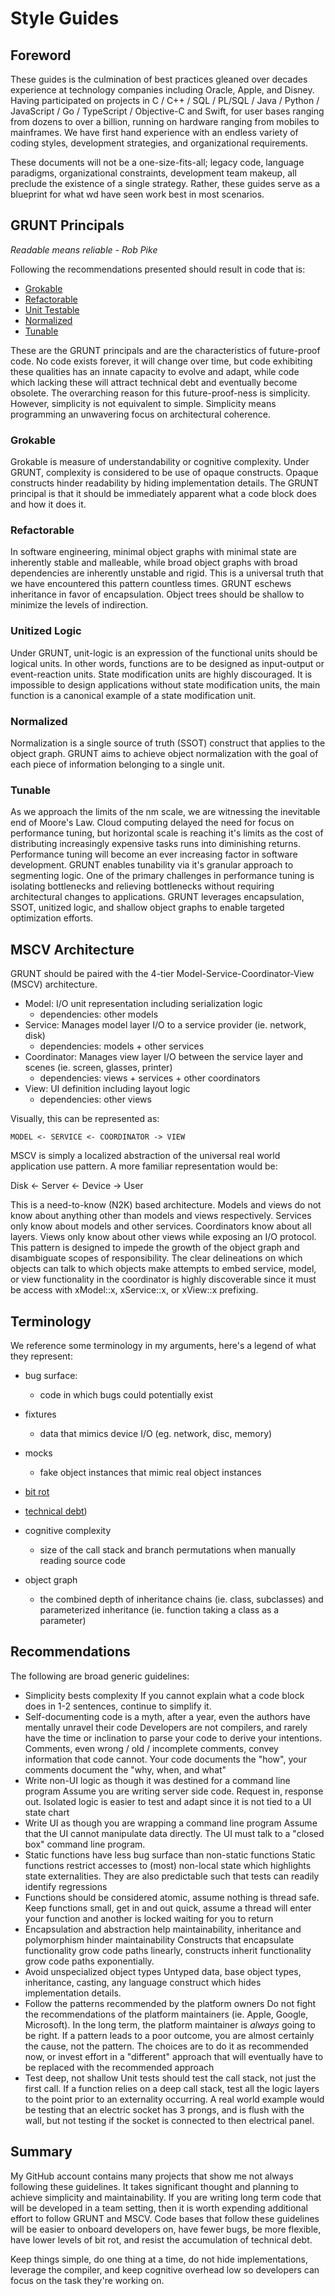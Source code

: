 # Style Guides

## Foreword

These guides is the culmination of best practices gleaned over decades experience at technology companies including Oracle, Apple, and Disney. Having participated on projects in C / C++ / SQL / PL/SQL / Java / Python / JavaScript / Go / TypeScript / Objective-C and Swift, for user bases ranging from dozens to over a billion, running on hardware ranging from mobiles to mainframes. We have first hand experience with an endless variety of coding styles, development strategies, and organizational requirements.

These documents will not be a one-size-fits-all; legacy code, language paradigms, organizational constraints, development team makeup, all preclude the existence of a single strategy. Rather, these guides serve as a blueprint for what wd have seen work best in most scenarios.

## GRUNT Principals

*Readable means reliable - Rob Pike*

Following the recommendations presented should result in code that is:

* [Grokable](https://en.wikipedia.org/wiki/Grok)
* [Refactorable](https://en.wikipedia.org/wiki/Code_refactoring)
* [Unit Testable](https://en.wikipedia.org/wiki/Software_testability)
* [Normalized](https://en.wikipedia.org/wiki/Database_normalization)
* [Tunable](https://en.wikipedia.org/wiki/Performance_tuning)

These are the GRUNT principals and are the characteristics of future-proof code. No code exists forever, it will change over time, but code exhibiting these qualities has an innate capacity to evolve and adapt, while code which lacking these will attract technical debt and eventually become obsolete. The overarching reason for this future-proof-ness is simplicity. However, simplicity is not equivalent to simple. Simplicity means programming an unwavering focus on architectural coherence. 

### Grokable

Grokable is measure of understandability or cognitive complexity. Under GRUNT, complexity is considered to be use of opaque constructs. Opaque constructs hinder readability by hiding implementation details. The GRUNT principal is that it should be immediately apparent what a code block does and how it does it.

### Refactorable

In software engineering, minimal object graphs with minimal state are inherently stable and malleable, while broad object graphs with broad dependencies are inherently unstable and rigid. This is a universal truth that we have encountered this pattern countless times. GRUNT eschews inheritance in favor of encapsulation. Object trees should be shallow to minimize the levels of indirection. 

### Unitized Logic

Under GRUNT, unit-logic is an expression of the functional units should be logical units. In other words, functions are to be designed as input-output or event-reaction units. State modification units are highly discouraged. It is impossible to design applications without state modification units, the main function is a canonical example of a state modification unit.

### Normalized

Normalization is a single source of truth (SSOT) construct that applies to the object graph. GRUNT aims to achieve object normalization with the goal of each piece of information belonging to a single unit. 

### Tunable

As we approach the limits of the nm scale, we are witnessing the inevitable end of Moore's Law. Cloud computing delayed the need for focus on performance tuning, but horizontal scale is reaching it's limits as the cost of distributing increasingly expensive tasks runs into diminishing returns. Performance tuning will become an ever increasing factor in software development. GRUNT enables tunability via it's granular approach to segmenting logic. One of the primary challenges in performance tuning is isolating bottlenecks and relieving bottlenecks without requiring architectural changes to applications. GRUNT leverages encapsulation, SSOT, unitized logic, and shallow object graphs to enable targeted optimization efforts.

## MSCV Architecture

GRUNT should be paired with the 4-tier Model-Service-Coordinator-View (MSCV) architecture. 

* Model: I/O unit representation including serialization logic
  - dependencies: other models
* Service: Manages model layer I/O to a service provider (ie. network, disk)
  - dependencies: models + other services
* Coordinator: Manages view layer I/O between the service layer and scenes (ie. screen, glasses, printer)
  - dependencies: views + services + other coordinators
* View: UI definition including layout logic
  - dependencies: other views

Visually, this can be represented as:

```text
MODEL <- SERVICE <- COORDINATOR -> VIEW
```

MSCV is simply a localized abstraction of the universal real world application use pattern. A more familiar representation would be:

Disk <- Server <- Device -> User 

This is a need-to-know (N2K) based architecture. Models and views do not know about anything other than models and views respectively. Services only know about models and other services. Coordinators know about all layers. Views only know about other views while exposing an I/O protocol. This pattern is designed to impede the growth of the object graph and disambiguate scopes of responsibility. The clear delineations on which objects can talk to which objects make attempts to embed service, model, or view functionality in the coordinator is highly discoverable since it must be access with xModel::x, xService::x, or xView::x prefixing.

## Terminology

We reference some  terminology in my arguments, here's a legend of what they represent:

- bug surface:
  - code in which bugs could potentially exist

- fixtures
  - data that mimics device I/O (eg. network, disc, memory)

- mocks
  - fake object instances that mimic real object instances

- [bit rot](https://en.wikipedia.org/wiki/Software_rot)

- [technical debt](https://en.wikipedia.org/wiki/Technical_debt))

- cognitive complexity
  - size of the call stack and branch permutations when manually reading source code

- object graph
  - the combined depth of inheritance chains (ie. class, subclasses) and parameterized inheritance (ie. function taking a class as a parameter)

## Recommendations

The following are broad generic guidelines:

* Simplicity bests complexity
    If you cannot explain what a code block does in 1-2 sentences, continue to simplify it.
* Self-documenting code is a myth, after a year, even the authors have mentally unravel their code 
    Developers are not compilers, and rarely have the time or inclination to parse your code to derive your intentions. Comments, even wrong / old / incomplete comments, convey information that code cannot. Your code documents the "how", your comments document the "why, when, and what"
* Write non-UI logic as though it was destined for a command line program
    Assume you are writing server side code. Request in, response out. Isolated logic is easier to test and adapt since it is not tied to a UI state chart
* Write UI as though you are wrapping a command line program
    Assume that the UI cannot manipulate data directly. The UI must talk to a "closed box" command line program.
* Static functions have less bug surface than non-static functions
    Static functions restrict accesses to (most) non-local state which highlights state externalities. They are also predictable such that tests can readily identify regressions
* Functions should be considered atomic, assume nothing is thread safe.
    Keep functions small, get in and out quick, assume a thread will enter your function and another is locked waiting for you to return
* Encapsulation and abstraction help maintainability, inheritance and polymorphism hinder maintainability
    Constructs that encapsulate functionality grow code paths linearly, constructs inherit functionality grow code paths exponentially.
* Avoid unspecialized object types
    Untyped data, base object types, inheritance, casting, any language construct which hides implementation details.
* Follow the patterns recommended by the platform owners
    Do not fight the recommendations of the platform maintainers (ie. Apple, Google, Microsoft). In the long term, the platform maintainer is *always* going to be right. If a pattern leads to a poor outcome, you are almost certainly the cause, not the pattern. The choices are to do it as recommended now, or invest effort in a "different" approach that will eventually have to be replaced with the recommended approach
* Test deep, not shallow
    Unit tests should test the call stack, not just the first call. If a function relies on a deep call stack, test all the logic layers to the point prior to an externality occurring. A real world example would be testing that an electric socket has 3 prongs, and is flush with the wall, but not testing if the socket is connected to then electrical panel.

## Summary

My GitHub account contains many projects that show me not always following these guidelines. It takes significant thought and planning to achieve simplicity and maintainability. If you are writing long term code that will be developed in a team setting, then it is worth expending additional effort to follow GRUNT and MSCV. Code bases that follow these guidelines will be easier to onboard developers on, have fewer bugs, be more flexible, have lower levels of bit rot, and resist the accumulation of technical debt.

Keep things simple, do one thing at a time, do not hide implementations, leverage the compiler, and keep cognitive overhead low so developers can focus on the task they're working on.

